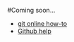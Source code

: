 #Coming soon...

* [git online how-to](http://githowto.com/)
* [Github help](https://help.github.com/)


